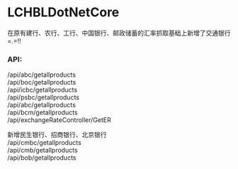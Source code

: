 # LCHBLDotNetCore
在原有建行、农行、工行、中国银行、邮政储蓄的汇率抓取基础上新增了交通银行=.=!!<br />
<h3>API:</h3>
/api/abc/getallproducts<br />
/api/boc/getallproducts<br />
/api/icbc/getallproducts<br />
/api/psbc/getallproducts<br />
/api/abc/getallproducts<br />
/api/bcm/getallproducts<br />
/api/exchangeRateController/GetER

新增民生银行、招商银行、北京银行<br />
/api/cmbc/getallproducts<br />
/api/cmb/getallproducts<br />
/api/bob/getallproducts<br />